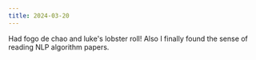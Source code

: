 ```yaml
---
title: 2024-03-20
---
```


Had fogo de chao and luke's lobster roll!
Also I finally found the sense of reading NLP algorithm papers.